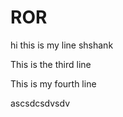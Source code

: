 # ROR

hi this is my line shshank


This is the third line


This is my fourth line

ascsdcsdvsdv
  

